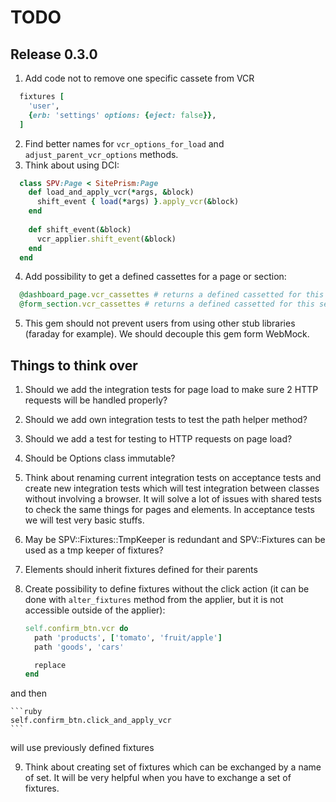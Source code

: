 # TODO

## Release 0.3.0

1. Add code not to remove one specific cassete from VCR
  ```ruby
    fixtures [
      'user',
      {erb: 'settings' options: {eject: false}},
    ]    
  ```
2. Find better names for `vcr_options_for_load` and `adjust_parent_vcr_options` methods.
3. Think about using DCI:
  ```ruby
    class SPV:Page < SitePrism:Page
      def load_and_apply_vcr(*args, &block)
        shift_event { load(*args) }.apply_vcr(&block)
      end
    
      def shift_event(&block)
        vcr_applier.shift_event(&block)
      end
    end
  ```
4. Add possibility to get a defined cassettes for a page or section:
  ```ruby
    @dashboard_page.vcr_cassettes # returns a defined cassetted for this page
    @form_section.vcr_cassettes # returns a defined cassetted for this section
  ```
5. This gem should not prevent users from using other stub libraries (faraday for example). We should decouple this gem form WebMock.

## Things to think over

1. Should we add the integration tests for page load to make sure 2 HTTP requests will be handled properly?
2. Should we add own integration tests to test the path helper method?
3. Should we add a test for testing to HTTP requests on page load?
4. Should be Options class immutable?
5. Think about renaming current integration tests on acceptance tests and create new integration tests which will test integration between classes without involving a browser. It will solve a lot of issues with shared tests to check the same things for pages and elements. In acceptance tests we will test very basic stuffs.
6. May be SPV::Fixtures::TmpKeeper is redundant and SPV::Fixtures can be used as a tmp keeper of fixtures?
7. Elements should inherit fixtures defined for their parents
8. Create possibility to define fixtures without the click action (it can be done with `alter_fixtures` method from the applier, but it is not accessible outside of the applier):

    ```ruby
    self.confirm_btn.vcr do
      path 'products', ['tomato', 'fruit/apple']
      path 'goods', 'cars'

      replace
    end
    ```

  and then

    ```ruby
    self.confirm_btn.click_and_apply_vcr
    ```

  will use previously defined fixtures
  
9. Think about creating set of fixtures which can be exchanged by a name of set. It will be very helpful when you have to exchange a set of fixtures.

